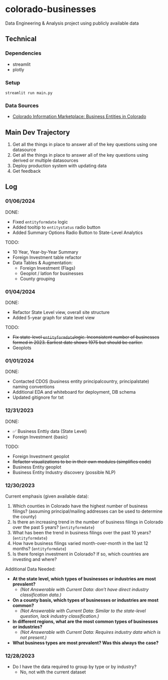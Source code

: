 # colorado-businesses
Data Engineering &amp; Analysis project using publicly available data

## Technical

### Dependencies
- streamlit
- plotly

### Setup
`streamlit run main.py`


### Data Sources
- [Colorado Information Marketplace: Business Entities in Colorado](https://data.colorado.gov/Business/Business-Entities-in-Colorado/4ykn-tg5h/about_data)


## Main Dev Trajectory
1. Get all the things in place to answer all of the key questions using one datasource
2. Get all the things in place to answer all of the key questions using derived or multiple datasources
3. Deploy production system with updating data
4. Get feedback


## Log


### 01/06/2024
DONE: 
- Fixed `entityformdate` logic
- Added tooltip to `entitystatus` radio button
- Added Summary Options Radio Button to State-Level Analytics

TODO:
- 10 Year, Year-by-Year Summary
- Foreign Investment table refactor
- Data Tables & Augmentation:
  - Foreign Investment (Flags)
  - Geoplot / latlon for businesses
  - County grouping


### 01/04/2024
DONE:
- Refactor State Level view, overall site structure
- Added 5-year graph for state level view

TODO:
- ~~Fix state-level `entityformdate`logic. Inconsistent number of businesses formed in 2023. Earliest date shows 1975 but should be earlier.~~
- Geoplots


### 01/01/2024
DONE:
- Contacted CDOS (business entity principalcountry, principalstate) naming conventions
- Additional EDA and whiteboard for deployment, DB schema
- Updated gitignore for txt

### 12/31/2023 

DONE:
- ✅ Business Enttiy data (State Level)
- Foreign Investment (basic)

TODO: 
- Foreign Investment geoplot
- ~~Refactor visualizations to be in their own modules (simplifies code)~~
- Business Entity geoplot
- Business Entity Industry discovery (possible NLP)

### 12/30/2023
Current emphasis (given available data):
1. Which counties in Colorado have the highest number of business filings?
    (assuming principal/mailing addresses can be used to determine the county)
2. Is there an increasing trend in the number of business filings in Colorado over the past 5 years?
(`entityformdate`)
3. What has been the trend in business filings over the past 10 years? (`entityformdate`)
4. How have business filings varied month-over-month in the last 12 months? (`entityformdate`)
5. Is there foreign investment in Colorado? If so, which countries are investing and where?

Additional Data Needed:
- **At the state level, which types of businesses or industries are most prevalent?**
  - *(Not Answerable with Current Data: don’t have direct industry classification data.)*
- **On a county basis, which types of businesses or industries are most common?**
  - *(Not Answerable with Current Data: Similar to the state-level question, lack industry classification.)*
- **In different regions, what are the most common types of businesses or industries?**
  - *(Not Answerable with Current Data: Requires industry data which is not present.)*
- **What business types are most prevalent? Was this always the case?**

### 12/28/2023
- Do I have the data required to group by type or by industry? 
    - No, not with the current dataset



